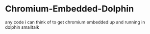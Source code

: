 Chromium-Embedded-Dolphin
=========================

any code i can think of to get chromium embedded up and running in dolphin smalltalk
